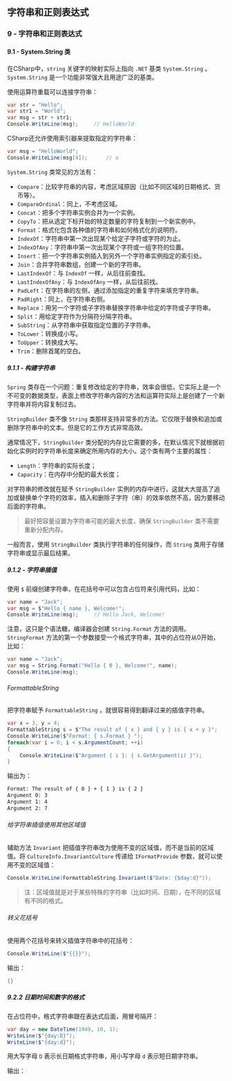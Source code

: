 ## 字符串和正则表达式

### 9 - 字符串和正则表达式

#### 9.1 - System.String 类

在CSharp中，`string` 关键字的映射实际上指向 `.NET` 基类 `System.String` 。 `System.String` 是一个功能非常强大且用途广泛的基类。

使用运算符重载可以连接字符串：

```cs
var str = "Hello";
var str1 = "World";
var msg = str + str1;
Console.WriteLine(msg);     // HelloWorld
```

CSharp还允许使用索引器来提取指定的字符串：

```cs
var msg = "HelloWorld";
Console.WriteLine(msg[4]);      // o
```

`System.String` 类常见的方法有：

* `Compare`：比较字符串的内容，考虑区域原因（比如不同区域的日期格式、货币等）。
* `CompareOrdinal`：同上，不考虑区域。
* `Concat`：把多个字符串实例合并为一个实例。
* `CopyTo`：把从选定下标开始的特定数量的字符复制到一个新实例中。
* `Format`：格式化包含各种值的字符串和如何格式化的说明符。
* `IndexOf`：字符串中第一次出现某个给定子字符或字符的为止。
* `IndexOfAny`：字符串中第一次出现某个字符或一组字符的位置。
* `Insert`：把一个字符串实例插入到另外一个字符串实例指定的索引处。
* `Join`：合并字符串数组，创建一个新的字符串。
* `LastIndexOf`：与 `IndexOf` 一样，从后往前查找。
* `LastIndexOfAny`：与 `IndexOfAny` 一样，从后往前找。
* `PadLeft`：在字符串的左侧，通过添加指定的重复字符来填充字符串。
* `PadRight`：同上，在字符串右侧。
* `Replace`：用另一个字符或子字符串替换字符串中给定的字符或子字符串。
* `Split`：用给定字符作为分隔符分隔字符串。
* `SubString`：从字符串中获取指定位置的子字符串。
* `ToLower`：转换成小写。
* `ToUpper`：转换成大写。
* `Trim`：删除首尾的空白。

##### 9.1.1 - 构建字符串

`Spring` 类存在一个问题：重复修改给定的字符串，效率会很低，它实际上是一个不可变的数据类型，表面上修改字符串内容的方法和运算符实际上是创建了一个新字符串并将内容复制过去。

`StringBuilder` 类不像 `String` 类那样支持非常多的方法。它仅限于替换和追加或删除字符串中的文本。但是它的工作方式非常高效。

通常情况下，`StringBuilder` 类分配的内存比它需要的多，在默认情况下就根据初始化实例时的字符串长度来确定所用内存的大小。这个类有两个主要的属性：

* `Length`：字符串的实际长度；
* `Capacity`：在内存中分配的最大长度；

对字符串的修改就在赋予 `StringBuilder` 实例的内存中进行，这就大大提高了追加或替换单个字符的效率，插入和删除子字符（串）的效率依然不高，因为要移动后面的字符串。

> 最好把容量设置为字符串可能的最大长度，确保 `StringBuilder` 类不需要重新分配内存。

一般而言，使用 `StringBuilder` 类执行字符串的任何操作，而 `String` 类用于存储字符串或显示最后结果。

##### 9.1.2 - 字符串插值

使用 `$` 前缀创建字符串，在花括号中可以包含占位符来引用代码，比如：

```cs
var name = "Jack";
var msg = $"Hello { name }, Welcome!";
Console.WriteLine(msg);     // Hello Jack, Welcome!
```

注意，这只是个语法糖，编译器会创建 `String.Format` 方法的调用。
`StringFormat` 方法的第一个参数接受一个格式字符串，其中的占位符从0开始，比如：

```cs
var name = "Jack";
var msg = String.Format("Hello { 0 }, Welcome!", name);
Console.WriteLine(msg);  
```

###### FormattableString

把字符串赋予 `FormattableString` ，就很容易得到翻译过来的插值字符串。

```cs
var x = 3, y = 4;
FormattableString s = $"The result of { x } and { y } is { x + y }";
Console.WriteLine($"Format: { s.Format } ");
foreach(var i = 0; i < s.ArgumentCount; ++i)
{
    Console.WriteLine($"Argument { i }: { s.GetArgument(i) }");
}
```

输出为：

```sh
Format: The result of { 0 } + { 1 } is { 2 }
Argument 0: 3
Argument 1: 4
Argument 2: 7
```

###### 给字符串插值使用其他区域值

辅助方法 `Invariant` 把插值字符串改为使用不变的区域值，而不是当前的区域值。将 `CultureInfo.InvariantCulture` 传递给 `IFormatProvide` 参数，就可以使用不变的区域值：

```cs
Console.WriteLine(FormattableString.Invariant($"Date: {$day:d}"));
```

> 注：区域值就是对于某些特殊的字符串（比如时间、日期），在不同的区域有不同的格式。

###### 转义花括号

使用两个花括号来转义插值字符串中的花括号：

```cs
Console.WriteLine($"{{}}");
```

输出：

```cs
{}
```

##### 9.2.2 日期时间和数字的格式

在占位符中，格式字符串跟在表达式后面，用冒号隔开：

```cs
var day = new DateTime(1949, 10, 1);
WriteLine($"{day:D}");
WriteLine($"{day:d}");
```

用大写字母 `D` 表示长日期格式字符串，用小写字母 `d` 表示短日期字符串。

输出：

```
```